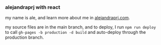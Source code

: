 ### alejandraprj with react

my name is ale, and learn more about me in [alejandraprj.com](alejandraprj.com).

my source files are in the main branch, and to deploy, I run `npm run deploy` to call `gh-pages -b production -d build` and auto-deploy through the production branch.
